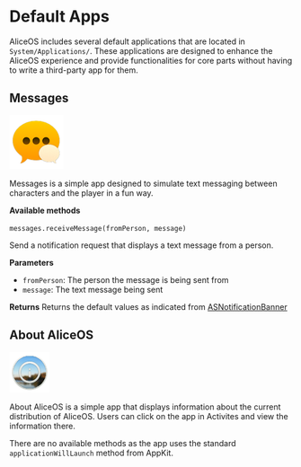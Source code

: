 #  Default Apps

AliceOS includes several default applications that are located in `System/Applications/`. These applications are designed to enhance the AliceOS experience and provide functionalities for core parts without having to write a third-party app for them.

## Messages

![Messages app icon](../images/system/defapps/messages.png)

Messages is a simple app designed to simulate text messaging between characters and the player in a fun way.

**Available methods**

`messages.receiveMessage(fromPerson, message)`

Send a notification request that displays a text message from a person.

**Parameters**

- `fromPerson`: The person the message is being sent from
- `message`: The text message being sent

**Returns**
Returns the default values as indicated from [ASNotificationBanner](../../NotificationKit/01-banner/#returns)

## About AliceOS

![SysInfo icon](../images/system/defapps/sysinfo.png)

About AliceOS is a simple app that displays information about the current distribution of AliceOS. Users can click on the app in Activites and view the information there.

There are no available methods as the app uses the standard `applicationWillLaunch` method from AppKit.